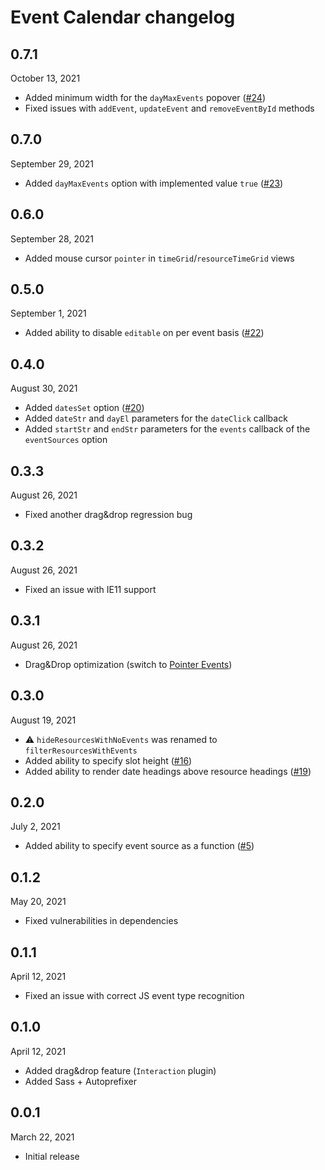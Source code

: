# Event Calendar changelog

## 0.7.1
October 13, 2021

* Added minimum width for the `dayMaxEvents` popover ([#24](https://github.com/vkurko/calendar/issues/24))
* Fixed issues with `addEvent`, `updateEvent` and `removeEventById` methods

## 0.7.0
September 29, 2021

* Added `dayMaxEvents` option with implemented value `true` ([#23](https://github.com/vkurko/calendar/issues/23))

## 0.6.0
September 28, 2021

* Added mouse cursor `pointer` in `timeGrid`/`resourceTimeGrid` views

## 0.5.0
September 1, 2021

* Added ability to disable `editable` on per event basis ([#22](https://github.com/vkurko/calendar/issues/22))

## 0.4.0
August 30, 2021

* Added `datesSet` option ([#20](https://github.com/vkurko/calendar/issues/20))
* Added `dateStr` and `dayEl` parameters for the `dateClick` callback
* Added `startStr` and `endStr` parameters for the `events` callback of the `eventSources` option

## 0.3.3
August 26, 2021

* Fixed another drag&drop regression bug

## 0.3.2
August 26, 2021

* Fixed an issue with IE11 support

## 0.3.1
August 26, 2021

* Drag&Drop optimization (switch to [Pointer Events](https://developer.mozilla.org/en-US/docs/Web/API/Pointer_events))

## 0.3.0
August 19, 2021

* :warning: `hideResourcesWithNoEvents` was renamed to `filterResourcesWithEvents`
* Added ability to specify slot height ([#16](https://github.com/vkurko/calendar/issues/16))
* Added ability to render date headings above resource headings ([#19](https://github.com/vkurko/calendar/issues/19))

## 0.2.0
July 2, 2021

* Added ability to specify event source as a function ([#5](https://github.com/vkurko/calendar/issues/5))

## 0.1.2
May 20, 2021

* Fixed vulnerabilities in dependencies

## 0.1.1
April 12, 2021

* Fixed an issue with correct JS event type recognition

## 0.1.0
April 12, 2021

* Added drag&drop feature (`Interaction` plugin)
* Added Sass + Autoprefixer

## 0.0.1
March 22, 2021

* Initial release